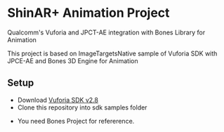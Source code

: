 ShinAR+ Animation Project
=========

Qualcomm's Vuforia and JPCT-AE integration with Bones Library for Animation


This project is based on ImageTargetsNative sample of Vuforia SDK with JPCE-AE and Bones 3D Engine for Animation

Setup
-----
* Download  [Vuforia SDK v2.8][1]
* Clone this repository into sdk samples folder

[1]: https://developer.vuforia.com/resources/sdk/android

* You need Bones Project for refererence.

